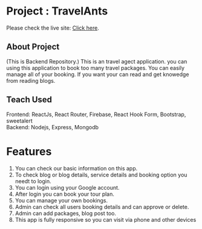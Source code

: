 # Project : TravelAnts

Please check the live site: [Click here](https://assignment-11-travelants.web.app).

## About Project

(This is Backend Repository.) This is an travel agect application. you can using this application to book too many travel packages. You can easily manage all of your booking. If you want your can read and get knowedge from reading blogs.

## Teach Used
Frontend:  ReactJs, React Router, Firebase, React Hook Form, Bootstrap, sweetalert  
Backend: Nodejs, Express, Mongodb

# Features
1. You can check our basic information on this app.
2. To check blog or blog details, service details and booking option you needt to login.
3. You can login using your Google account.
4. After login you can book your tour plan.
5. You can manage your own bookings.
6. Admin can check all users booking details and can approve or delete.
7. Admin can add packages, blog post too.
8. This app is fully responsive so  you can visit via phone and other devices
